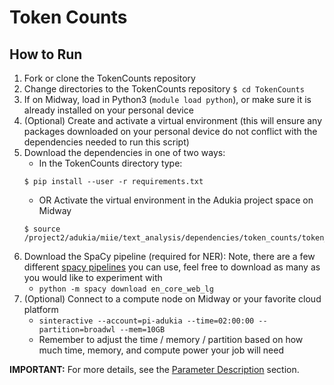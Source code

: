 # Token Counts
## How to Run
1. Fork or clone the TokenCounts repository
2. Change directories to the TokenCounts repository `$ cd TokenCounts`
3. If on Midway, load in Python3 (`module load python`), or make sure it is already installed on your personal device
4. (Optional) Create and activate a virtual environment (this will ensure any packages downloaded on your personal device do not conflict with the dependencies needed to run this script)
5. Download the dependencies in one of two ways:
    - In the TokenCounts directory type:
    ```
    $ pip install --user -r requirements.txt
    ```
    - OR Activate the virtual environment in the Adukia project space on Midway
    ```
    $ source /project2/adukia/miie/text_analysis/dependencies/token_counts/token_counts/bin/activate
    ```
4. Download the SpaCy pipeline (required for NER): Note, there are a few different [spacy pipelines](https://spacy.io/usage/v3) you can use, feel free to download as many as you would like to experiment with
    - `python -m spacy download en_core_web_lg`
5. (Optional) Connect to a compute node on Midway or your favorite cloud platform
    - `sinteractive --account=pi-adukia --time=02:00:00 --partition=broadwl --mem=10GB`
    - Remember to adjust the time / memory / partition based on how much time, memory, and compute power your job will need

**IMPORTANT:** For more details, see the [Parameter Description](https://github.com/patriChiril/miie_beta/blob/main/documentation/developer_documentation/tokenCounts.md) section.
